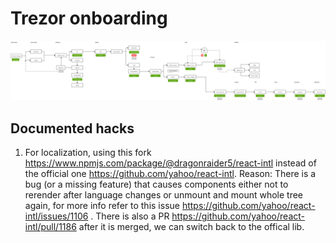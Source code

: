# Trezor onboarding

![Flow diagram](flow.png "Flow diagram")

## Documented hacks

1. For localization, using this fork https://www.npmjs.com/package/@dragonraider5/react-intl instead of the official one 
https://github.com/yahoo/react-intl. Reason:
There is a bug (or a missing feature) that causes components either not to rerender after language changes
or unmount and mount whole tree again, for more info refer to this issue https://github.com/yahoo/react-intl/issues/1106 .
There is also a PR https://github.com/yahoo/react-intl/pull/1186 after it is merged, we can switch back to the offical lib.